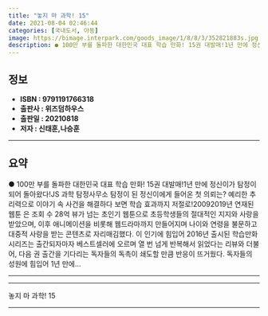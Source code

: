 ```yaml
---
title: "놓지 마 과학! 15"
date: 2021-08-04 02:46:44
categories: [국내도서, 아동]
image: https://bimage.interpark.com/goods_image/1/8/8/3/352821883s.jpg
description: ● 100만 부를 돌파한 대한민국 대표 학습 만화! 15권 대발매!1년 만에 정신이가 탐정이 되어 돌아왔다!JS 과학 탐정사무소 탐정이 된 정신이에게 들어온 첫 의뢰는? 예리한 추리력으로 이야기 속 사건을 해결하다 보면 학습 효과까지 저절로!20092019년 연재된 웹툰 은 조회 수
---
```


## **정보**

- **ISBN : 9791191766318**
- **출판사 : 위즈덤하우스**
- **출판일 : 20210818**
- **저자 : 신태훈,나승훈**

------



## **요약**

●  100만 부를 돌파한 대한민국 대표 학습 만화! 15권 대발매!1년 만에 정신이가 탐정이 되어 돌아왔다!JS 과학 탐정사무소 탐정이 된 정신이에게 들어온 첫 의뢰는? 예리한 추리력으로 이야기 속 사건을 해결하다 보면 학습 효과까지 저절로!20092019년 연재된 웹툰 은 조회 수 28억 뷰가 넘는 초인기 웹툰으로 초등학생들의 절대적인 지지와 사랑을 받았으며, 이후 애니메이션을 비롯해 웹드라마까지 만들어지며 나이와 연령을 불문하고 대중적 사랑을 받는 콘텐츠로 자리매김했다. 이 인기에 힘입어 2016년 출시된  학습만화 시리즈는 출간되자마자 베스트셀러에 오르며 열 번 넘게 반복해서 읽었다는 리뷰와 더불어, 다음 권 출간을 기다리는 독자들의 독촉이 쇄도할 만큼 반응이 뜨거웠다. 독자들의 성원에 힘입어 1년 만에...

------



------


놓지 마 과학! 15 

------


